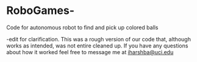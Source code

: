 # RoboGames-
Code for autonomous robot to find and pick up colored balls

-edit for clarification. This was a rough version of our code that, although works as intended, was not entire cleaned up. If you have any questions about how it worked feel free to message me at iharshba@uci.edu
